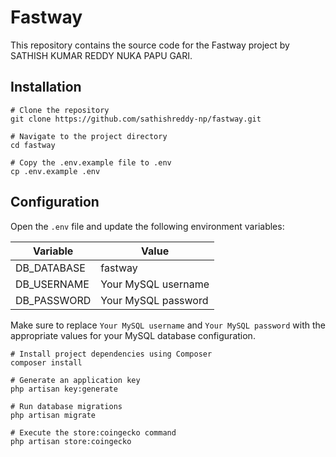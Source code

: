 # Fastway

This repository contains the source code for the Fastway project by SATHISH KUMAR REDDY NUKA PAPU GARI.

## Installation

```shell
# Clone the repository
git clone https://github.com/sathishreddy-np/fastway.git

# Navigate to the project directory
cd fastway

# Copy the .env.example file to .env
cp .env.example .env
```

## Configuration

Open the `.env` file and update the following environment variables:

| Variable        | Value                   |
|-----------------|-------------------------|
| DB_DATABASE     | fastway                 |
| DB_USERNAME     | Your MySQL username     |
| DB_PASSWORD     | Your MySQL password     |

Make sure to replace `Your MySQL username` and `Your MySQL password` with the appropriate values for your MySQL database configuration.

```shell
# Install project dependencies using Composer
composer install

# Generate an application key
php artisan key:generate

# Run database migrations
php artisan migrate

# Execute the store:coingecko command
php artisan store:coingecko
```


